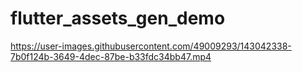 # flutter_assets_gen_demo




https://user-images.githubusercontent.com/49009293/143042338-7b0f124b-3649-4dec-87be-b33fdc34bb47.mp4

